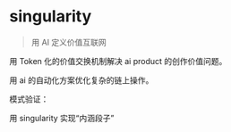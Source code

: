 # singularity

> 用 AI 定义价值互联网

用 Token 化的价值交换机制解决 ai product 的创作价值问题。

用 ai 的自动化方案优化复杂的链上操作。



模式验证：

用 singularity 实现“内涵段子”


